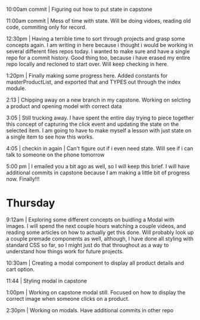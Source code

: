 10:00am commit | Figuring out how to put state in capstone

11:00am commit | Mess of time with state. Will be doing vidoes, reading old code, commiting only for record.

12:30pm | Having a terrible time to sort through projects and grasp some concepts again. I am writing in here because i thought i would be working in several different files repos today. I wanted to make sure and have a single repo for a commit history. Good thing too, because i have erased my entire repo locally and recloned to start over. Will keep checking in here. 


1:20pm | Finally making some progress here. Added constants for masterProductList, and exported that and TYPES out through the index module. 

2:13 | Chipping away on a new branch in my capstone. Working on selcting a product and opening model with correct data

3:05 | Still trucking away. I have spent the entire day trying to piece together this concept of capturing the click event and updating the state on the selected item. I am going to have to make myself a lesson with just state on a single item to see how this works. 

4:05 |  checkin in again | Can't figure out if i even need state. Will see if i can talk to someone on the phone tomorrow

5:00 pm | I emailed you a bit ago as well, so I will keep this brief. I will have additional commits in capstone because I am making a little bit of progress now. Finally!!!


# Thursday

9:12am | Exploring some different concepts on buidling a Modal with images. I will spend the next couple hours watching a couple videos, and reading some articles on how to actually get this done. Will probably look up a couple premade components as well, although, I have done all styling with standard CSS so far, so I might just do that throughout as a way to understand how things work for future projects. 

10:30am | Creating a modal component to display all product details and cart option. 

11:44 | Styling modal in capstone

1:00pm | Working on capstone modal still. Focused on how to display the correct image when someone clicks on a product.

2:30pm | Working on modals. Have additional commits in other repo